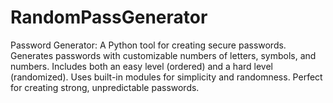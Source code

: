 # RandomPassGenerator
Password Generator: A Python tool for creating secure passwords. Generates passwords with customizable numbers of letters, symbols, and numbers. Includes both an easy level (ordered) and a hard level (randomized). Uses built-in modules for simplicity and randomness. Perfect for creating strong, unpredictable passwords.
